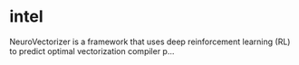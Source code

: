 # intel
NeuroVectorizer is a framework that uses deep reinforcement learning (RL) to predict optimal vectorization compiler p…
